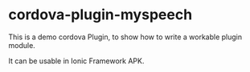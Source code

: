 # cordova-plugin-myspeech

This is a demo cordova Plugin, to show how to write a
workable plugin module.

It can be usable in Ionic Framework APK.
